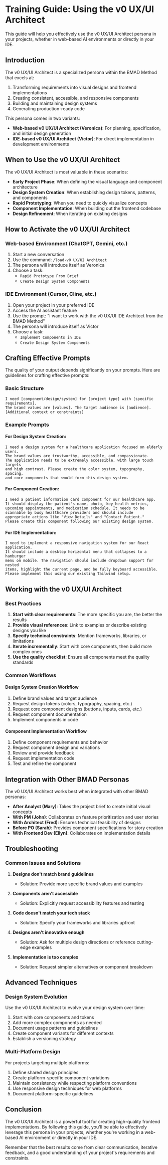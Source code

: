 ﻿# Training Guide: Using the v0 UX/UI Architect

This guide will help you effectively use the v0 UX/UI Architect persona in your projects, whether in web-based AI environments or directly in your IDE.

## Introduction

The v0 UX/UI Architect is a specialized persona within the BMAD Method that excels at:

1. Transforming requirements into visual designs and frontend implementations
2. Creating consistent, accessible, and responsive components
3. Building and maintaining design systems
4. Generating production-ready code

This persona comes in two variants:
- **Web-based v0 UX/UI Architect (Veronica)**: For planning, specification, and initial design generation
- **IDE-based v0 UX/UI Architect (Victor)**: For direct implementation in development environments

## When to Use the v0 UX/UI Architect

The v0 UX/UI Architect is most valuable in these scenarios:

- **Early Project Phase**: When defining the visual language and component architecture
- **Design System Creation**: When establishing design tokens, patterns, and components
- **Rapid Prototyping**: When you need to quickly visualize concepts
- **Component Implementation**: When building out the frontend codebase
- **Design Refinement**: When iterating on existing designs

## How to Activate the v0 UX/UI Architect

### Web-based Environment (ChatGPT, Gemini, etc.)

1. Start a new conversation
2. Use the command: `/load-v0 UX/UI Architect`
3. The persona will introduce itself as Veronica
4. Choose a task:
   - `Rapid Prototype From Brief`
   - `Create Design System Components`

### IDE Environment (Cursor, Cline, etc.)

1. Open your project in your preferred IDE
2. Access the AI assistant feature
3. Use the prompt: "I want to work with the v0 UX/UI IDE Architect from the BMAD Method"
4. The persona will introduce itself as Victor
5. Choose a task:
   - `Implement Components in IDE`
   - `Create Design System Components`

## Crafting Effective Prompts

The quality of your output depends significantly on your prompts. Here are guidelines for crafting effective prompts:

### Basic Structure

```
I need [component/design/system] for [project type] with [specific requirements].
The brand values are [values]. The target audience is [audience].
[Additional context or constraints]
```

### Example Prompts

#### For Design System Creation:

```
I need a design system for a healthcare application focused on elderly users.
The brand values are trustworthy, accessible, and compassionate.
The application needs to be extremely accessible, with large touch targets
and high contrast. Please create the color system, typography, spacing,
and core components that would form this design system.
```

#### For Component Creation:

```
I need a patient information card component for our healthcare app.
It should display the patient's name, photo, key health metrics,
upcoming appointments, and medication schedule. It needs to be
scannable by busy healthcare providers and should include
appropriate actions like "View Details" and "Contact Patient."
Please create this component following our existing design system.
```

#### For IDE Implementation:

```
I need to implement a responsive navigation system for our React application.
It should include a desktop horizontal menu that collapses to a hamburger
menu on mobile. The navigation should include dropdown support for nested
items, highlight the current page, and be fully keyboard accessible.
Please implement this using our existing Tailwind setup.
```

## Working with the v0 UX/UI Architect

### Best Practices

1. **Start with clear requirements**: The more specific you are, the better the results
2. **Provide visual references**: Link to examples or describe existing designs you like
3. **Specify technical constraints**: Mention frameworks, libraries, or limitations
4. **Iterate incrementally**: Start with core components, then build more complex ones
5. **Use the quality checklist**: Ensure all components meet the quality standards

### Common Workflows

#### Design System Creation Workflow

1. Define brand values and target audience
2. Request design tokens (colors, typography, spacing, etc.)
3. Request core component designs (buttons, inputs, cards, etc.)
4. Request component documentation
5. Implement components in code

#### Component Implementation Workflow

1. Define component requirements and behavior
2. Request component design and variations
3. Review and provide feedback
4. Request implementation code
5. Test and refine the component

## Integration with Other BMAD Personas

The v0 UX/UI Architect works best when integrated with other BMAD personas:

- **After Analyst (Mary)**: Takes the project brief to create initial visual concepts
- **With PM (John)**: Collaborates on feature prioritization and user stories
- **With Architect (Fred)**: Ensures technical feasibility of designs
- **Before PO (Sarah)**: Provides component specifications for story creation
- **With Frontend Dev (Ellyn)**: Collaborates on implementation details

## Troubleshooting

### Common Issues and Solutions

1. **Designs don't match brand guidelines**
   - Solution: Provide more specific brand values and examples

2. **Components aren't accessible**
   - Solution: Explicitly request accessibility features and testing

3. **Code doesn't match your tech stack**
   - Solution: Specify your frameworks and libraries upfront

4. **Designs aren't innovative enough**
   - Solution: Ask for multiple design directions or reference cutting-edge examples

5. **Implementation is too complex**
   - Solution: Request simpler alternatives or component breakdown

## Advanced Techniques

### Design System Evolution

Use the v0 UX/UI Architect to evolve your design system over time:

1. Start with core components and tokens
2. Add more complex components as needed
3. Document usage patterns and guidelines
4. Create component variants for different contexts
5. Establish a versioning strategy

### Multi-Platform Design

For projects targeting multiple platforms:

1. Define shared design principles
2. Create platform-specific component variations
3. Maintain consistency while respecting platform conventions
4. Use responsive design techniques for web platforms
5. Document platform-specific guidelines

## Conclusion

The v0 UX/UI Architect is a powerful tool for creating high-quality frontend implementations. By following this guide, you'll be able to effectively leverage this persona in your projects, whether you're working in a web-based AI environment or directly in your IDE.

Remember that the best results come from clear communication, iterative feedback, and a good understanding of your project's requirements and constraints.
